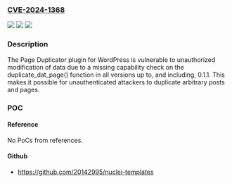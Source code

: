 ### [CVE-2024-1368](https://cve.mitre.org/cgi-bin/cvename.cgi?name=CVE-2024-1368)
![](https://img.shields.io/static/v1?label=Product&message=Page%20Duplicator&color=blue)
![](https://img.shields.io/static/v1?label=Version&message=*%3C%3D%200.1.1%20&color=brighgreen)
![](https://img.shields.io/static/v1?label=Vulnerability&message=CWE-862%20Missing%20Authorization&color=brighgreen)

### Description

The Page Duplicator plugin for WordPress is vulnerable to unauthorized modification of data due to a missing capability check on the duplicate_dat_page() function in all versions up to, and including, 0.1.1. This makes it possible for unauthenticated attackers to duplicate arbitrary posts and pages.

### POC

#### Reference
No PoCs from references.

#### Github
- https://github.com/20142995/nuclei-templates


